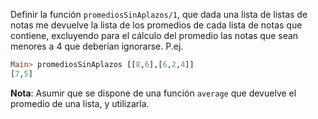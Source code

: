 Definir la función ```promediosSinAplazos/1```, que dada una lista de listas de notas me devuelve la lista de los promedios de cada lista de notas que contiene, excluyendo para el cálculo del promedio las notas que sean menores a 4 que deberían ignorarse.
P.ej.

```haskell
Main> promediosSinAplazos [[8,6],[6,2,4]]
[7,5]
```

**Nota**: Asumir que se dispone de una función `average` que devuelve el promedio de una lista, y utilizarla.
